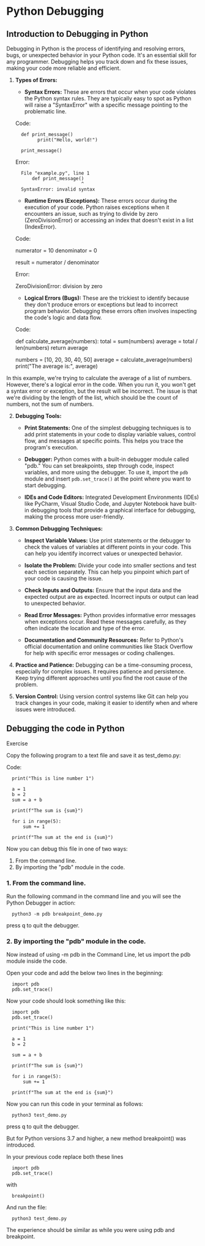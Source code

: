 # Python Debugging


## Introduction to Debugging in Python

Debugging in Python is the process of identifying and resolving errors, bugs, or unexpected behavior in your Python code. It's an essential skill for any programmer. Debugging helps you track down and fix these issues, making your code more reliable and efficient.

1. **Types of Errors:**
   - **Syntax Errors:** These are errors that occur when your code violates the Python syntax rules. They are typically easy to spot as Python will raise a "SyntaxError" with a specific message pointing to the problematic line.
       
   Code:  
         
         def print_message()
               print("Hello, world!")
         
         print_message()
   
   Error:
         
         File "example.py", line 1
             def print_message()
                               ^
         SyntaxError: invalid syntax


   - **Runtime Errors (Exceptions):** These errors occur during the execution of your code. Python raises exceptions when it encounters an issue, such as trying to divide by zero (ZeroDivisionError) or accessing an index that doesn't exist in a list (IndexError).

   Code:
 
      numerator = 10
      denominator = 0
      
      result = numerator / denominator

   Error:
      
      ZeroDivisionError: division by zero


   - **Logical Errors (Bugs):** These are the trickiest to identify because they don't produce errors or exceptions but lead to incorrect program behavior. Debugging these errors often involves inspecting the code's logic and data flow.

   Code:
      
      def calculate_average(numbers):
          total = sum(numbers)
          average = total / len(numbers)
          return average

      numbers = [10, 20, 30, 40, 50]
      average = calculate_average(numbers)
      print("The average is:", average)



In this example, we're trying to calculate the average of a list of numbers. However, there's a logical error in the code. When you run it, you won't get a syntax error or exception, but the result will be incorrect. The issue is that we're dividing by the length of the list, which should be the count of numbers, not the sum of numbers.


2. **Debugging Tools:**
   - **Print Statements:** One of the simplest debugging techniques is to add print statements in your code to display variable values, control flow, and messages at specific points. This helps you trace the program's execution.

   - **Debugger:** Python comes with a built-in debugger module called "pdb." You can set breakpoints, step through code, inspect variables, and more using the debugger. To use it, import the `pdb` module and insert `pdb.set_trace()` at the point where you want to start debugging.

   - **IDEs and Code Editors:** Integrated Development Environments (IDEs) like PyCharm, Visual Studio Code, and Jupyter Notebook have built-in debugging tools that provide a graphical interface for debugging, making the process more user-friendly.


3. **Common Debugging Techniques:**
   - **Inspect Variable Values:** Use print statements or the debugger to check the values of variables at different points in your code. This can help you identify incorrect values or unexpected behavior.

   - **Isolate the Problem:** Divide your code into smaller sections and test each section separately. This can help you pinpoint which part of your code is causing the issue.

   - **Check Inputs and Outputs:** Ensure that the input data and the expected output are as expected. Incorrect inputs or output can lead to unexpected behavior.

   - **Read Error Messages:** Python provides informative error messages when exceptions occur. Read these messages carefully, as they often indicate the location and type of the error.

   - **Documentation and Community Resources:** Refer to Python's official documentation and online communities like Stack Overflow for help with specific error messages or coding challenges.


4. **Practice and Patience:** Debugging can be a time-consuming process, especially for complex issues. It requires patience and persistence. Keep trying different approaches until you find the root cause of the problem.


5. **Version Control:** Using version control systems like Git can help you track changes in your code, making it easier to identify when and where issues were introduced.



## Debugging the code in Python

Exercise
   

Copy the following program to a text file and save it as test_demo.py:

Code:

      print("This is line number 1")

      a = 1
      b = 2
      sum = a + b

      print(f"The sum is {sum}")
      
      for i in range(5):
          sum += 1
      
      print(f"The sum at the end is {sum}")

Now you can debug this file in one of two ways:

1. From the command line.
2. By importing the "pdb" module in the code.


### 1. From the command line.

Run the following command in the command line and you will see the Python Debugger in action:

      python3 -m pdb breakpoint_demo.py

 press q to quit the debugger.


### 2. By importing the "pdb" module in the code.

Now instead of using -m pdb in the Command Line, let us import the pdb module inside the code.

Open your code and add the below two lines in the beginning:
      
      import pdb
      pdb.set_trace()

Now your code should look something like this:

      import pdb
      pdb.set_trace()
      
      print("This is line number 1")
      
      a = 1
      b = 2
      
      sum = a + b
      
      print(f"The sum is {sum}")
      
      for i in range(5):
          sum += 1
      
      print(f"The sum at the end is {sum}")



Now you can run this code in your terminal as follows:

      python3 test_demo.py


 press q to quit the debugger.
 
But for Python versions 3.7 and higher, a new method breakpoint() was introduced.

In your previous code replace both these lines

      import pdb
      pdb.set_trace()
with

      breakpoint()

And run the file:

      python3 test_demo.py

The experience should be similar as while you were using pdb and breakpoint.